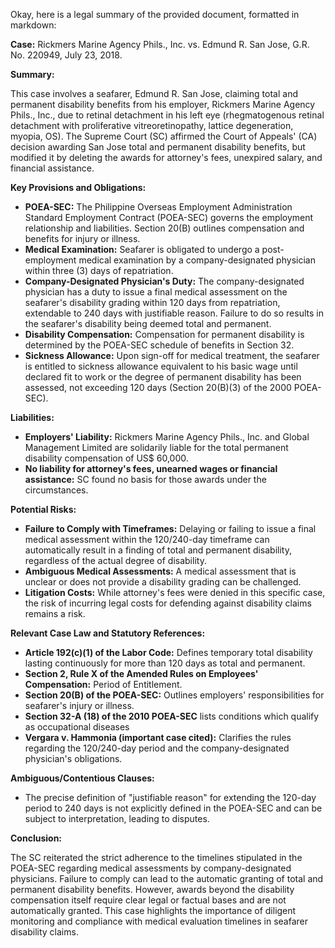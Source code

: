 Okay, here is a legal summary of the provided document, formatted in markdown:

**Case:** Rickmers Marine Agency Phils., Inc. vs. Edmund R. San Jose, G.R. No. 220949, July 23, 2018.

**Summary:**

This case involves a seafarer, Edmund R. San Jose, claiming total and permanent disability benefits from his employer, Rickmers Marine Agency Phils., Inc., due to retinal detachment in his left eye (rhegmatogenous retinal detachment with proliferative vitreoretinopathy, lattice degeneration, myopia, OS).  The Supreme Court (SC) affirmed the Court of Appeals' (CA) decision awarding San Jose total and permanent disability benefits, but modified it by deleting the awards for attorney's fees, unexpired salary, and financial assistance.

**Key Provisions and Obligations:**

*   **POEA-SEC:** The Philippine Overseas Employment Administration Standard Employment Contract (POEA-SEC) governs the employment relationship and liabilities. Section 20(B) outlines compensation and benefits for injury or illness.
*   **Medical Examination:** Seafarer is obligated to undergo a post-employment medical examination by a company-designated physician within three (3) days of repatriation.
*   **Company-Designated Physician's Duty:** The company-designated physician has a duty to issue a final medical assessment on the seafarer's disability grading within 120 days from repatriation, extendable to 240 days with justifiable reason. Failure to do so results in the seafarer's disability being deemed total and permanent.
*   **Disability Compensation:** Compensation for permanent disability is determined by the POEA-SEC schedule of benefits in Section 32.
*   **Sickness Allowance:** Upon sign-off for medical treatment, the seafarer is entitled to sickness allowance equivalent to his basic wage until declared fit to work or the degree of permanent disability has been assessed, not exceeding 120 days (Section 20(B)(3) of the 2000 POEA-SEC).

**Liabilities:**

*   **Employers' Liability:** Rickmers Marine Agency Phils., Inc. and Global Management Limited are solidarily liable for the total permanent disability compensation of US$ 60,000.
*   **No liability for attorney's fees, unearned wages or financial assistance:** SC found no basis for those awards under the circumstances.

**Potential Risks:**

*   **Failure to Comply with Timeframes:** Delaying or failing to issue a final medical assessment within the 120/240-day timeframe can automatically result in a finding of total and permanent disability, regardless of the actual degree of disability.
*   **Ambiguous Medical Assessments:** A medical assessment that is unclear or does not provide a disability grading can be challenged.
*   **Litigation Costs:** While attorney's fees were denied in this specific case, the risk of incurring legal costs for defending against disability claims remains a risk.

**Relevant Case Law and Statutory References:**

*   **Article 192(c)(1) of the Labor Code:** Defines temporary total disability lasting continuously for more than 120 days as total and permanent.
*   **Section 2, Rule X of the Amended Rules on Employees' Compensation:** Period of Entitlement.
*   **Section 20(B) of the POEA-SEC:** Outlines employers' responsibilities for seafarer's injury or illness.
*   **Section 32-A (18) of the 2010 POEA-SEC** lists conditions which qualify as occupational diseases
*   **Vergara v. Hammonia (important case cited):** Clarifies the rules regarding the 120/240-day period and the company-designated physician's obligations.

**Ambiguous/Contentious Clauses:**

*   The precise definition of "justifiable reason" for extending the 120-day period to 240 days is not explicitly defined in the POEA-SEC and can be subject to interpretation, leading to disputes.

**Conclusion:**

The SC reiterated the strict adherence to the timelines stipulated in the POEA-SEC regarding medical assessments by company-designated physicians.  Failure to comply can lead to the automatic granting of total and permanent disability benefits. However, awards beyond the disability compensation itself require clear legal or factual bases and are not automatically granted. This case highlights the importance of diligent monitoring and compliance with medical evaluation timelines in seafarer disability claims.
